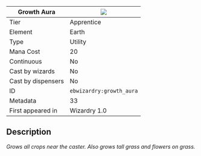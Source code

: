 | Growth Aura |![](https://github.com/Electroblob77/Wizardry/blob/1.12.2/src/main/resources/assets/ebwizardry/textures/spells/ebwizardry:growth_aura.png)|
|---|---|
| Tier | Apprentice |
| Element | Earth |
| Type | Utility |
| Mana Cost | 20 |
| Continuous | No |
| Cast by wizards | No |
| Cast by dispensers | No |
| ID | `ebwizardry:growth_aura` |
| Metadata | 33 |
| First appeared in | Wizardry 1.0 |
## Description
_Grows all crops near the caster. Also grows tall grass and flowers on grass._